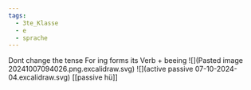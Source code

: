 ```yaml
---
tags:
  - 3te_Klasse
  - e
  - sprache
---
```

Dont change the tense
For ing forms its Verb + beeing
![](Pasted image 20241007094026.png.excalidraw.svg)
![](active passive 07-10-2024-04.excalidraw.svg)
[[passive hü]]